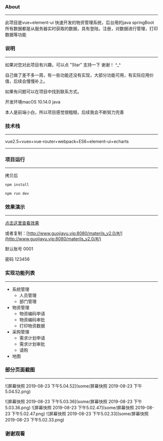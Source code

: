 ### About

---

此项目是vue+element-ui 快速开发的物资管理系统，后台用的java springBoot 所有数据都是从服务器实时获取的数据，具有登陆，注册，对数据进行管理，打印数据等功能



### 说明

---

如果对您对此项目有兴趣，可以点 "Star" 支持一下 谢谢！ ^_^

自己做了差不多一周，有一些功能还没有实现，大部分功能可用，有实际应用价值，后续会慢慢补上。

如果有问题可以在项目中找到联系方式。

开发环境macOS 10.14.0   java

本人是前端小白，所以项目感觉很粗糙，后续我会不断努力完善



### 技术栈

---

vue2.5+vuex+vue-router+webpack+ES6+element-ui+echarts

---



### 项目运行

---



拷贝后

~~~javascript
npm install

npm run dev
~~~





### 效果演示

---



[点击这里查看效果]([http://www.guojiayu.vip:8080/materils_v2.0/#/](http://www.guojiayu.vip:8080/materils_v2.0/#/))

或者复制：[http://www.guojiayu.vip:8080/materils_v2.0/#/](http://www.guojiayu.vip:8080/materils_v2.0/#/)

默认账号 0001 

密码 123456



### 实现功能列表

---

* 系统管理
  - 人员管理
  - 部门管理
* 物资管理
  - 物资编码申请
  - 物资编码审批
  - 打印物资数据
* 采购管理
  - 需求计划申请
  - 需求计划审批
  - 请购
* 地图



### 部分页面截图

---

  ![屏幕快照 2019-08-23 下午5.04.52](some/屏幕快照 2019-08-23 下午5.04.52.png)



  ![屏幕快照 2019-08-23 下午5.03.36](some/屏幕快照 2019-08-23 下午5.03.36.png) ![屏幕快照 2019-08-23 下午5.02.47](some/屏幕快照 2019-08-23 下午5.02.47.png) ![屏幕快照 2019-08-23 下午5.02.33](some/屏幕快照 2019-08-23 下午5.02.33.png)





### 谢谢观看

